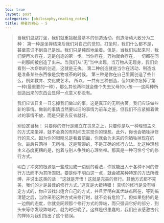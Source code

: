 ```yaml
---
toc: true
layout: post
categories: [philosophy,reading_notes]
title: 禅者的初心 - 5
---
```

> 当我们盘腿打坐，我们就重拾起最基本的创造活动。创造活动大致分为三种： 第一种是坐禅结束后我们对自己的觉知。打坐时，我们什么都不是，甚至意识不到自己是谁。我们只是纯然地坐着。但是，当我们站起来时，我们便再次存在，这是创造的第一步。当你存在，万物就会存在，一切都在同一刹那间被创造了出来。当我们从“无”当中出现，当万物从无现身，我们会看到一次崭新的创造，这就是无执。 第二种创造就是当你在活动、制造或是准备某些东西像是食物或茶的时候。 第三种是你在自己里面创造了些什么，例如教育、文化或艺术。 所以，一共有三种创造，但如果你忘掉了第一种(最重要的一种），那么其他两种就会像个失去父母的小孩——这两种所创造出来的东西会显得一点意义都没有。

> 我们应该日复一日忘掉我们做过的事，这是真正的无所执著。我们应该做些新的事情。做新的事情当然要以旧的事情为前车之鉴，但我们不应紧抓着做过的事情不放，而是只要去反省就好。

> 别设定目标！ 只要你的修行是建立在贪念之上，只要你是以一种理想主义的方式来坐禅，就不会真的有时间去实现你的理想。此外，你也会牺牲掉修行的真义。因为你的眼睛总是看着前面，你就会为未来的你牺牲掉现在的你，最后只落得一无所得。这是荒谬的，不是正确的修行方法。比这种理想主义态度更糟的是，抱着与别人争胜的心理坐禅。那真是一种可怜兮兮的修行方式。

> 明白了冲突的根源是一些成见或一边倒的看法，你就能出入于各种不同的修行方法而不为其所囿限。要是你不明白这一点，就会被某种特定的方法所缠缚，并说出这类的话：“这就是开悟！这就是完美的修行。其他方式都不完美，我们的才是最佳的修行方式。”这真是大错特错！ 真切的修行是没有特定方式的，你应该找出适合自己的方式，并且弄明白其优缺点所在，等到搞清楚之后，当你采用这种方式来修行时，就不会有危险了。但如果抱持的是一边倒的态度，你就会罔顾那个修行方式的弊端，而只强调它好的部分，到头来等你发现弊端时，就为时已晚了。这样是很愚蠢的，我们应该感激古代的禅师为我们指出了这个错误。
